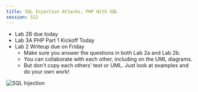 ```yaml
---
title: SQL Injection Attacks, PHP With SQL
session: S12
---
```

* Lab 2B due today
* Lab 3A PHP Part 1 Kickoff Today
* Lab 2 Writeup due on Friday
    * Make sure you answer the questions in both Lab 2a and Lab 2b.
    * You can collaborate with each other, including on the UML diagrams.
    * But don't copy each others' text or UML. Just look at examples and do your own work!

![SQL Injection](images/SqlOr.jpg)